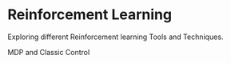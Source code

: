 # Reinforcement Learning

Exploring different Reinforcement learning Tools and Techniques.

MDP and Classic Control
